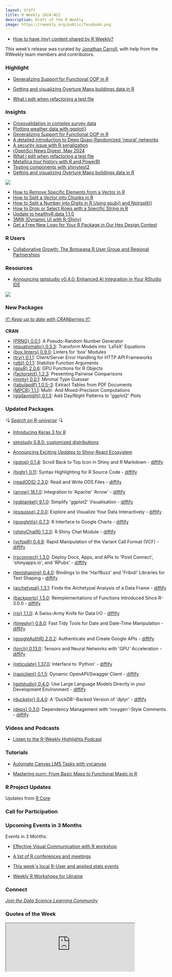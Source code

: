 ```yaml
---
layout: draft
title: R Weekly 2024-W22
description: Draft of the R Weekly
image: https://rweekly.org/public/facebook.png
---
```


+ [How to have (my) content shared by R Weekly?](https://github.com/rweekly/rweekly.org#how-to-have-my-content-shared-by-r-weekly)

This week’s release was curated by [Jonathan Carroll](https://fosstodon.org/@jonocarroll), with help from the RWeekly team members and contributors.

### Highlight

+ [Generalizing Support for Functional OOP in R](https://blog.r-project.org/2024/05/17/generalizing-support-for-functional-oop-in-r/)

+ [Getting and visualizing Overture Maps buildings data in R](https://walker-data.com/posts/overture-buildings/)

+ [What I edit when refactoring a test file](https://masalmon.eu/2024/05/23/refactoring-tests/)

### Insights

+ [Crossvalidation in complex survey data](https://notstatschat.rbind.io/2024/05/21/crossvalidation-in-complex-survey-data/)
+ [Plotting weather data with ggplot()](https://www.statforbiology.com/2024/r_ggplot_dualscaledaxes/)
+ [Generalizing Support for Functional OOP in R](https://blog.r-project.org/2024/05/17/generalizing-support-for-functional-oop-in-r/)
+ [A detailed introduction to Deep Quasi-Randomized ‘neural’ networks](https://thierrymoudiki.github.io/blog/2024/05/19/python/r/deep-qrns)
+ [A security issue with R serialization](https://f.briatte.org/r/security-issue-with-r-serialization)
+ [rOpenSci News Digest, May 2024](https://ropensci.org/blog/2024/05/24/ropensci-news-may-2024/)
+ [What I edit when refactoring a test file](https://masalmon.eu/2024/05/23/refactoring-tests/)
+ [Metallica tour history with R and PowerBI](https://johnmackintosh.net/blog/powerbi/2024-05-23-met-bi/)
+ [Testing components with shinytest2](https://jakubsob.github.io/blog/testing-components-with-shinytest2/)
+ [Getting and visualizing Overture Maps buildings data in R](https://walker-data.com/posts/overture-buildings/)

![](https://raw.githubusercontent.com/rweekly/image/master/2024/W22/sanfran_600.png)

+ [How to Remove Specific Elements from a Vector in R](https://www.spsanderson.com/steveondata/posts/2024-05-20/)
+ [How to Split a Vector into Chunks in R](https://www.spsanderson.com/steveondata/posts/2024-05-21/)
+ [How to Split a Number into Digits in R Using gsub() and Nstrsplit()](https://www.spsanderson.com/steveondata/posts/2024-05-22/)
+ [How to Drop or Select Rows with a Specific String in R](https://www.spsanderson.com/steveondata/posts/2024-05-23/)
+ [Update to healthyR.data 1.1.0](https://www.spsanderson.com/steveondata/posts/2024-05-24/)
+ [3MW (Dynamic UI with R-Shiny)](https://3mw.albert-rapp.de/p/shiny-dynamic-ui)
+ [Get a Free New Logo for Your R Package in Our Hex Design Contest](https://www.appsilon.com/post/hex-contest)

### R Users

+ [Collaborative Growth: The Botswana R User Group and Regional Partnerships](https://www.r-consortium.org/blog/2024/05/24/collaborative-growth-the-botswana-r-user-group-and-regional-partnerships)

### Resources

- [Announcing gptstudio v0.4.0: Enhanced AI Integration in Your RStudio IDE](https://github.com/MichelNivard/gptstudio/discussions/210)

![](https://raw.githubusercontent.com/rweekly/image/master/2024/W22/gptstudio_600.png)

### New Packages

<p class="added-hostname"><a href="https://dirk.eddelbuettel.com/cranberries/cran/new/" target="_blank" class="externalLink">📦 <i>Keep up to date wtih CRANberries</i> 📦</a></p>

**CRAN**

+ [{PRNG} 0.0.1](https://cran.r-project.org/package=PRNG): A Pseudo-Random Number Generator
+ [{equatiomatic} 0.3.3](https://cran.r-project.org/package=equatiomatic): Transform Models into 'LaTeX' Equations
+ [{box.linters} 0.9.0](https://cran.r-project.org/package=box.linters): Linters for 'box' Modules
+ [{tryr} 0.1.1](https://cran.r-project.org/package=tryr): Client/Server Error Handling for HTTP API Frameworks
+ [{stbl} 0.1.1](https://cran.r-project.org/package=stbl): Stabilize Function Arguments
+ [{gpuR} 2.0.6](https://cran.r-project.org/package=gpuR): GPU Functions for R Objects
+ [{factorplot} 1.2.3](https://cran.r-project.org/package=factorplot): Presenting Pairwise Comparisons
+ [{minty} 0.0.1](https://cran.r-project.org/package=minty): Minimal Type Guesser
+ [{tabulapdf} 1.0.5-3](https://cran.r-project.org/package=tabulapdf): Extract Tables from PDF Documents
+ [{MPCR} 1.1.1](https://cran.r-project.org/package=MPCR): Multi- And Mixed-Precision Computations
+ [{ggdaynight} 0.1.3](https://cran.r-project.org/package=ggdaynight): Add Day/Night Patterns to 'ggplot2' Plots

### Updated Packages

<i>🔍 [Search on R-universe](https://r-universe.dev/search/) 🔍</i>

+ [Introducing Keras 3 for R](https://blogs.rstudio.com/tensorflow/posts/2024-05-21-keras3)
+ [simstudy 0.8.0: customized distributions](https://www.rdatagen.net/post/2024-05-21-simstudy-customized-distributions/)
+ [Announcing Exciting Updates to Shiny-React Ecosystem](https://www.appsilon.com/post/shiny-react-ecosystem-updates)

+ [{gotop} 0.1.4](https://cran.r-project.org/package=gotop): Scroll Back to Top Icon in Shiny and R Markdown - [diffify](https://diffify.com/R/gotop)
+ [{highr} 0.11](https://cran.r-project.org/package=highr): Syntax Highlighting for R Source Code - [diffify](https://diffify.com/R/highr)
+ [{readODS} 2.3.0](https://cran.r-project.org/package=readODS): Read and Write ODS Files - [diffify](https://diffify.com/R/readODS)
+ [{arrow} 16.1.0](https://cran.r-project.org/package=arrow): Integration to 'Apache' 'Arrow' - [diffify](https://diffify.com/R/arrow)
+ [{ggblanket} 9.1.0](https://cran.r-project.org/package=ggblanket): Simplify 'ggplot2' Visualisation - [diffify](https://diffify.com/R/ggblanket)
+ [{esquisse} 2.0.0](https://cran.r-project.org/package=esquisse): Explore and Visualize Your Data Interactively - [diffify](https://diffify.com/R/esquisse)
+ [{googleVis} 0.7.3](https://cran.r-project.org/package=googleVis): R Interface to Google Charts - [diffify](https://diffify.com/R/googleVis)
+ [{shinyChatR} 1.2.0](https://cran.r-project.org/package=shinyChatR): R Shiny Chat Module - [diffify](https://diffify.com/R/shinyChatR)
+ [{vcfppR} 0.4.6](https://cran.r-project.org/package=vcfppR): Rapid Manipulation of the Variant Call Format (VCF) - [diffify](https://diffify.com/R/vcfppR)
+ [{rsconnect} 1.3.0](https://cran.r-project.org/package=rsconnect): Deploy Docs, Apps, and APIs to 'Posit Connect', 'shinyapps.io', and 'RPubs' - [diffify](https://diffify.com/R/rsconnect)
+ [{textshaping} 0.4.0](https://cran.r-project.org/package=textshaping): Bindings to the 'HarfBuzz' and 'Fribidi' Libraries for Text Shaping - [diffify](https://diffify.com/R/textshaping)
+ [{archetypal} 1.3.1](https://cran.r-project.org/package=archetypal): Finds the Archetypal Analysis of a Data Frame - [diffify](https://diffify.com/R/archetypal)
+ [{backports} 1.5.0](https://cran.r-project.org/package=backports): Reimplementations of Functions Introduced Since R-3.0.0 - [diffify](https://diffify.com/R/backports)
+ [{rio} 1.1.0](https://cran.r-project.org/package=rio): A Swiss-Army Knife for Data I/O - [diffify](https://diffify.com/R/rio)
+ [{timeplyr} 0.8.0](https://cran.r-project.org/package=timeplyr): Fast Tidy Tools for Date and Date-Time Manipulation - [diffify](https://diffify.com/R/timeplyr)
+ [{googleAuthR} 2.0.2](https://cran.r-project.org/package=googleAuthR): Authenticate and Create Google APIs - [diffify](https://diffify.com/R/googleAuthR)
+ [{torch} 0.13.0](https://cran.r-project.org/package=torch): Tensors and Neural Networks with 'GPU' Acceleration - [diffify](https://diffify.com/R/torch)
+ [{reticulate} 1.37.0](https://cran.r-project.org/package=reticulate): Interface to 'Python' - [diffify](https://diffify.com/R/reticulate)
+ [{rapiclient} 0.1.5](https://cran.r-project.org/package=rapiclient): Dynamic OpenAPI/Swagger Client - [diffify](https://diffify.com/R/rapiclient)
+ [{gptstudio} 0.4.0](https://cran.r-project.org/package=gptstudio): Use Large Language Models Directly in your Development Environment - [diffify](https://diffify.com/R/gptstudio)
+ [{duckplyr} 0.4.0](https://cran.r-project.org/package=duckplyr): A 'DuckDB'-Backed Version of 'dplyr' - [diffify](https://diffify.com/R/duckplyr)
+ [{deps} 0.3.0](https://cran.r-project.org/package=deps): Dependency Management with 'roxygen'-Style Comments - [diffify](https://diffify.com/R/deps)

### Videos and Podcasts

+ [Listen to the R-Weekly Highlights Podcast](https://serve.podhome.fm/r-weekly-highlights)

### Tutorials

+ [Automate Canvas LMS Tasks with vvcanvas](https://vusaverse.github.io/posts/vvcanvas.html)

+ [Mastering purrr: From Basic Maps to Functional Magic in R](https://medium.com/number-around-us/mastering-purrr-from-basic-maps-to-functional-magic-in-r-e74ef3d0d349)

<!--<div class="post-more-begin></div><div class="post-more-end"></div>-->

### R Project Updates

Updates from [R Core](http://developer.r-project.org/blosxom.cgi/R-devel/NEWS):

### Call for Participation

### Upcoming Events in 3 Months

Events in 3 Months:

+ [Effective Visual Communication with R workshop](https://r-posts.com/effective-visual-communication-with-r-workshop/)

+ [A list of R conferences and meetings](https://jumpingrivers.github.io/meetingsR/events.html)

+ [This week's local R-User and applied stats events](https://community.rstudio.com/c/irl)

+ [Weekly R Workshops for Ukraine](https://sites.google.com/view/dariia-mykhailyshyna/main/r-workshops-for-ukraine)

### Connect

<i>[Join the Data Science Learning Community](https://DSLC.io/)</i>

### Quotes of the Week

<iframe src="https://mastodon.social/@o_simardcasanova/112462804064395795/embed" width="400" allowfullscreen="allowfullscreen" sandbox="allow-scripts allow-same-origin allow-popups allow-popups-to-escape-sandbox allow-forms"></iframe>

